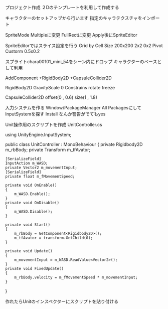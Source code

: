 
プロジェクト作成
２Dのテンプレートを利用して作成する

キャラクターのセットアップから行います
指定のキャラテクスチャをインポート

SpriteMode
 Multipleに変更
 FullRectに変更
 Apply後にSpriteEditor

SpriteEditorではスライス設定を行う
Grid by Cell Size
200x200
2x2
0x2
Pivot Custorm 0.5x0.2

スプライトchara00101_mini_54をシーン内にドロップ
キャラクターのベースとして利用

AddComponent
 +RigidBody2D
 +CapsuleCollider2D

RigidBody2D
GravityScale 0
Constrains rotate freeze

CapsuleCollider2D
offset(0 , 0.6)
size(1 , 1.8)

入力システムを作る
Window/PackageManager
All PackagesにしてInputSystemを探す
Install
なんか警告がでてもyes

Unit操作用のスクリプトを作成
UnitController.cs

using UnityEngine.InputSystem;

public class UnitController : MonoBehaviour
{
	private Rigidbody2D m_rbBody;
	private Transform m_tfAvator;

	[SerializeField]
	InputAction m_WASD;
	private Vector2 m_movementInput;
	[SerializeField]
	private float m_fMovementSpeed;

	private void OnEnable()
	{
		m_WASD.Enable();
	}
	private void OnDisable()
	{
		m_WASD.Disable();
	}

	private void Start()
	{
		m_rbBody = GetComponent<Rigidbody2D>();
		m_tfAvator = transform.GetChild(0);
	}

	private void Update()
	{
		m_movementInput = m_WASD.ReadValue<Vector2>();
	}
	private void FixedUpdate()
	{
		m_rbBody.velocity = m_fMovementSpeed * m_movementInput;
	}
}

作れたらUnitのインスペクターにスクリプトを貼り付ける









